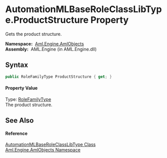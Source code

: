 AutomationMLBaseRoleClassLibType.ProductStructure Property
==========================================================
Gets the product structure.

  **Namespace:**  [Aml.Engine.AmlObjects][1]  
  **Assembly:**  AML.Engine (in AML.Engine.dll)

Syntax
------

```csharp
public RoleFamilyType ProductStructure { get; }
```

#### Property Value
Type: [RoleFamilyType][2]  
 The product structure. 

See Also
--------

#### Reference
[AutomationMLBaseRoleClassLibType Class][3]  
[Aml.Engine.AmlObjects Namespace][1]  

[1]: ../README.md
[2]: ../../Aml.Engine.CAEX/RoleFamilyType/README.md
[3]: README.md
[4]: https://www.automationml.org
[5]: ../../icons/logoShade.png